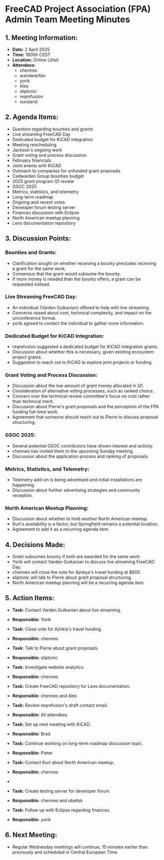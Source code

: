 # FreeCAD Project Association (FPA) Admin Team Meeting Minutes

## 1. Meeting Information:

- **Date:** 2 April 2025
- **Time:** 1600h CEST
- **Location:** Online (Jitsi)
- **Attendees:**
    - chennes  
    - wandererfan
    - yorik
    - Alex
    - sliptonic
    - reqrefusion
    - oursland

## 2. Agenda Items:

- Question regarding bounties and grants
- Live streaming FreeCAD Day
- Dedicated budget for KiCAD integration
- Meeting rescheduling
- Jackson's ongoing work
- Grant voting and process discussion
- February financials
- Joint events with KiCAD
- Outreach to companies for unfunded grant proposals
- Cadwarden Group bounties budget
- 2025 grant program Q1 review
- GSOC 2025
- Metrics, statistics, and telemetry
- Long-term roadmap
- Ongoing and recent votes
- Developer forum testing server
- Finances discussion with Eclipse
- North American meetup planning
- Lens documentation repository

## 3. Discussion Points:

### Bounties and Grants:

- Clarification sought on whether receiving a bounty precludes receiving a grant for the same work.
- Consensus that the grant would subsume the bounty.
- If more money is needed than the bounty offers, a grant can be requested instead.

### Live Streaming FreeCAD Day:

- An individual (Varden Gulkanian) offered to help with live streaming.
- Concerns raised about cost, technical complexity, and impact on the unconference format.
- yorik agreed to contact the individual to gather more information.

### Dedicated Budget for KiCAD Integration:

- reqrefusion suggested a dedicated budget for KiCAD integration grants.
- Discussion about whether this is necessary, given existing ecosystem project grants.
- Suggestion to reach out to KiCAD to explore joint projects or funding.

### Grant Voting and Process Discussion:

- Discussion about the low amount of grant money allocated in Q1.
- Consideration of alternative voting processes, such as ranked choice.
- Concern over the technical review committee's focus on cost rather than technical merit.
- Discussion about Pierre's grant proposals and the perception of the FPA funding full-time work.
- Agreement that someone should reach out to Pierre to discuss proposal structuring.

### GSOC 2025:

- Several potential GSOC contributors have shown interest and activity.
- chennes has invited them to the upcoming Sunday meeting.
- Discussion about the application process and ranking of proposals.

### Metrics, Statistics, and Telemetry:

- Telemetry add-on is being advertised and initial installations are happening.
- Discussion about further advertising strategies and community reception.

### North American Meetup Planning:

- Discussion about whether to hold another North American meetup.
- Kurt's availability is a factor, but Springfield remains a potential location.
- Agreement to add it as a recurring agenda item.


## 4. Decisions Made:

- Grant subsumes bounty if both are awarded for the same work.
- Yorik will contact Varden Gulkanian to discuss live streaming FreeCAD Day.
- chennes will close the vote for Ajinkya's travel funding at $600.
- sliptonic will talk to Pierre about grant proposal structuring.
- North American meetup planning will be a recurring agenda item.

## 5. Action Items:

- **Task:** Contact Varden Gulkanian about live streaming.
- **Responsible:** Yorik

- **Task:** Close vote for Ajinkia's travel funding.
- **Responsible:** chennes

- **Task:** Talk to Pierre about grant proposals.
- **Responsible:** sliptonic

- **Task:** Investigate website analytics.
- **Responsible:** chennes

- **Task:** Create FreeCAD repository for Lens documentation.
- **Responsible:** chennes and Alex

- **Task:** Review reqrefusion's draft contact email.
- **Responsible:** All attendees

- **Task:** Set up next meeting with KiCAD.
- **Responsible:** Brad

- **Task:** Continue working on long-term roadmap discussion topic.
- **Responsible:** Pieter

- **Task:** Contact Kurt about North American meetup.
- **Responsible:** chennes
- 
- **Task:** Create testing server for developer forum.
- **Responsible:** chennes and obelisk

- **Task:** Follow up with Eclipse regarding finances.
- **Responsible:** yorik


## 6. Next Meeting:

- Regular Wednesday meetings will continue, 15 minutes earlier than previously and scheduled in Central European Time.
